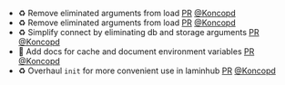 - ♻️ Remove eliminated arguments from load [PR](https://github.com/laminlabs/lamindb/pull/1969) [@Koncopd](https://github.com/Koncopd)
- ♻️ Remove eliminated arguments from load [PR](https://github.com/laminlabs/lamin-cli/pull/74) [@Koncopd](https://github.com/Koncopd)
- ♻️ Simplify connect by eliminating db and storage arguments [PR](https://github.com/laminlabs/lamindb-setup/pull/865) [@Koncopd](https://github.com/Koncopd)
- 📝 Add docs for cache and document environment variables [PR](https://github.com/laminlabs/lamindb/pull/1964) [@Koncopd](https://github.com/Koncopd)
- ♻️ Overhaul `init` for more convenient use in laminhub [PR](https://github.com/laminlabs/lamindb-setup/pull/857) [@Koncopd](https://github.com/Koncopd)
